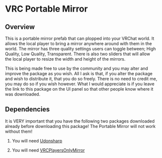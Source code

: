 # VRC Portable Mirror

## Overview
This is a portable mirror prefab that can plopped into your VRChat world. It allows the local player to bring a mirror anywhere around with them in the world. The mirror has three quality settings users can toggle between; High Quality, Low Quality, Transparent. There is also two sliders that will allow the local player to resize the width and height of the mirrors.

This is being made free to use by the community and you may alter and improve the package as you wish. All I ask is that, if you alter the package and wish to distribute it, that you do so freely. There is no need to credit me, you may do so if you wish however. What I would appreciate is if you leave the link to this package on the UI panel so that other people know where it was downloaded.


## Dependencies

It is VERY important that you have the following two packages downloaded already before downloading this package! The Portable Mirror will not work without them!

1. You will need [Udonsharp](https://github.com/vrchat-community/UdonSharp)

2. You will need [VRCPlayersOnlyMirror](https://github.com/acertainbluecat/VRCPlayersOnlyMirror)
